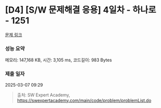 # [D4] [S/W 문제해결 응용] 4일차 - 하나로 - 1251 

[문제 링크](https://swexpertacademy.com/main/code/problem/problemDetail.do?contestProbId=AV15StKqAQkCFAYD) 

### 성능 요약

메모리: 147,168 KB, 시간: 3,105 ms, 코드길이: 983 Bytes

### 제출 일자

2025-03-07 09:29



> 출처: SW Expert Academy, https://swexpertacademy.com/main/code/problem/problemList.do